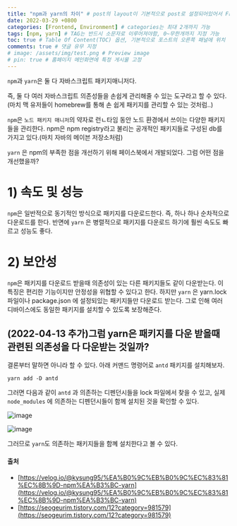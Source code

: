 ```yaml
---
title: "npm과 yarn의 차이" # post의 layout이 기본적으로 post로 설정되어있어서 Front Matter에 따로 layout변수를 만들어 주지 않아도 됨
date: 2022-03-29 +0800
categories: [Frontend, Environment] # categories는 최대 2개까지 가능
tags: [npm, yarn] # TAG는 반드시 소문자로 이루어져야함, 0~무한개까지 지정 가능
toc: true # Table Of Content(TOC) 옵션, 기본적으로 포스트의 오른쪽 패널에 위치
comments: true # 댓글 유무 지정
# image: /assets/img/test.png # Preview image
# pin: true # 홈페이지 메인화면에 특정 게시물 고정
---
```


`npm`과 `yarn`은 둘 다 자바스크립트 패키지매니저다.

즉, 둘 다 여러 자바스크립트 의존성들을 손쉽게 관리해줄 수 있는 도구라고 할 수 있다.(마치 맥 유저들이 homebrew를 통해 손 쉽게 패키지를 관리할 수 있는 것처럼..)

`npm`은 `노드 패키지 매니저`의 약자로 런ㄴ타임 동안 노드 환경에서 쓰이는 다양한 패키지들을 관리한다. npm은 npm registry라고 불리는 공개적인 패키지들로 구성된 db를 가지고 있다.(마치 자바의 메이븐 저장소처럼)

`yarn` 은 npm의 부족한 점을 개선하기 위해 페이스북에서 개발되었다. 그럼 어떤 점을 개선했을까?

# 1) 속도 및 성능
`npm`은 일반적으로 동기적인 방식으로 패키지를 다운로드한다. 즉, 하나 하나 순차적으로 다운로드를 한다. 반면에 `yarn` 은 병렬적으로 패키지를 다운로드 하기에 훨씬 속도도 빠르고 성능도 좋다.

# 2) 보안성
`npm`은 패키지를 다운로드 받을때 의존성이 있는 다른 패키지들도 같이 다운받는다. 이 특징은 편리한 기능이지만 안정성을 위협할 수 있다고 한다. 하지만 `yarn` 은 yarn.lock 파일이나 package.json 에 설정되있는 패키지들만 다운로드 받는다. 그로 인해 여러 디바이스에도 동일한 패키지를 설치할 수 있도록 보장해준다.

## (2022-04-13 추가)그럼 yarn은 패키지를 다운 받을때 관련된 의존성을 다 다운받는 것일까?
결론부터 말하면 아니라 할 수 있다. 아래 커맨드 명령어로 `antd` 패키지를 설치해보자.

```
yarn add -D antd
```

그러면 다음과 같이 `antd` 과 의존하는 디펜던시들을 lock 파일에서 찾을 수 있고, 실제  `node_modules` 에 의존하는 디펜던시들이 함께 설치된 것을 확인할 수 있다.

![image](https://user-images.githubusercontent.com/44339530/163153255-63817e8b-0f6e-4d9e-9033-ba5339f8ac40.png)

![image](https://user-images.githubusercontent.com/44339530/163153417-fbe5bdcf-e89f-4d39-bd1c-06af80092958.png)

그러므로 `yarn`도 의존하는 패키지들을 함꼐 설치한다고 볼 수 있다.



#### 출처
- [https://velog.io/@kysung95/%EA%B0%9C%EB%B0%9C%EC%83%81%EC%8B%9D-npm%EA%B3%BC-yarn](https://velog.io/@kysung95/%EA%B0%9C%EB%B0%9C%EC%83%81%EC%8B%9D-npm%EA%B3%BC-yarn)
- [https://seogeurim.tistory.com/12?category=981579](https://seogeurim.tistory.com/12?category=981579)